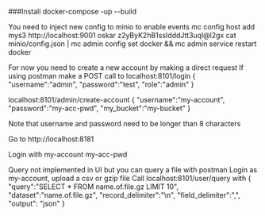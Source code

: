 ###Install
docker-compose -up --build

You need to inject new config to minio to enable events
mc config host add mys3 http://localhost:9001 oskar z2yByK2hB1ssIdddJtt3uql@l2gx
cat minio/config.json | mc admin config set docker &&  mc admin service restart docker

For now you need to create a new account by making a direct request
If using postman
make a POST call to 
localhost:8101/login
{
	"username":"admin",
	"password":"test",
	"role":"admin"
}

localhost:8101/admin/create-account
{
	"username":"my-account",
	"password":"my-acc-pwd",
	"my_bucket":"my-bucket"
}

Note that username and password need to be longer than 8 characters

Go to http://localhost:8181

Login with my-account my-acc-pwd

Query not implemented in UI but you can query a file with postman
Login as my-account, upload a csv or gzip file
Call localhost:8101/user/query with
{
	"query":"SELECT * FROM name.of.file.gz LIMIT 10",
	"dataset":"name.of.file.gz",
	"record_delimiter":"\n",
	"field_delimiter":",",
	"output": "json"
}

